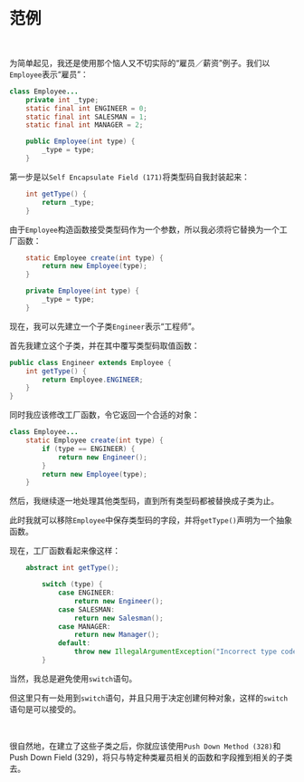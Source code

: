 # 范例

<br>

为简单起见，我还是使用那个恼人又不切实际的“雇员／薪资”例子。我们以`Employee`表示“雇员”：

```java
class Employee...
    private int _type;
    static final int ENGINEER = 0;
    static final int SALESMAN = 1;
    static final int MANAGER = 2;

    public Employee(int type) {
        _type = type;
    }
```

第一步是以`Self Encapsulate Field (171)`将类型码自我封装起来： 

```java
    int getType() {
        return _type;
    }
```

由于`Employee`构造函数接受类型码作为一个参数，所以我必须将它替换为一个工厂函数：

```java
    static Employee create(int type) {
        return new Employee(type);
    }

    private Employee(int type) {
        _type = type;
    }
```

现在，我可以先建立一个子类`Engineer`表示“工程师”。

首先我建立这个子类，并在其中覆写类型码取值函数：

```java
public class Engineer extends Employee {
    int getType() {
        return Employee.ENGINEER;
    }
}
```

同时我应该修改工厂函数，令它返回一个合适的对象：

```java
class Employee...
    static Employee create(int type) {
        if (type == ENGINEER) {
            return new Engineer();
        }
        return new Employee(type);
    }
```

然后，我继续逐一地处理其他类型码，直到所有类型码都被替换成子类为止。

此时我就可以移除`Employee`中保存类型码的字段，并将`getType()`声明为一个抽象函数。

现在，工厂函数看起来像这样：

```java
    abstract int getType();

        switch (type) {
            case ENGINEER:
                return new Engineer();
            case SALESMAN:
                return new Salesman();
            case MANAGER:
                return new Manager();
            default:
                throw new IllegalArgumentException("Incorrect type code value");
        }
```

当然，我总是避免使用`switch`语句。

但这里只有一处用到`switch`语句，并且只用于决定创建何种对象，这样的`switch`语句是可以接受的。

<br>

很自然地，在建立了这些子类之后，你就应该使用`Push Down Method (328)`和Push Down Field (329)，将只与特定种类雇员相关的函数和字段推到相关的子类去。

<br>


